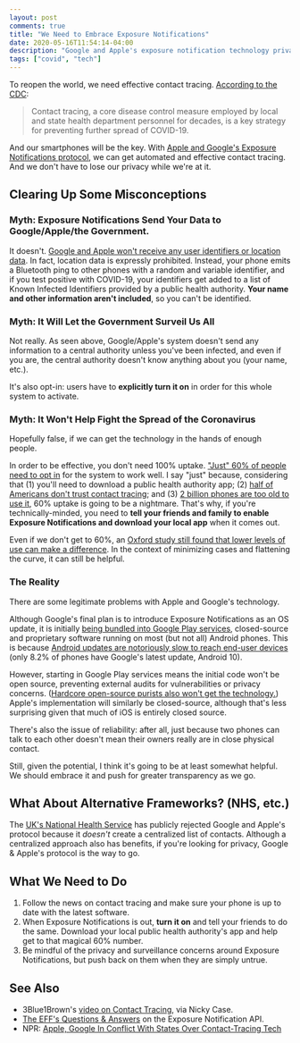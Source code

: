```yaml
---
layout: post
comments: true
title: "We Need to Embrace Exposure Notifications"
date: 2020-05-16T11:54:14-04:00
description: "Google and Apple's exposure notification technology privacy-preserving, safe, and necessary. We need to embrace it."
tags: ["covid", "tech"]
---
```


To reopen the world, we need effective contact tracing. [According to the CDC](https://www.cdc.gov/coronavirus/2019-ncov/php/principles-contact-tracing.html):

> Contact tracing, a core disease control measure employed by local and state health department personnel for decades, is a key strategy for preventing further spread of COVID-19.

And our smartphones will be the key. With [Apple and Google's Exposure Notifications protocol](https://www.google.com/covid19/exposurenotifications/), we can get automated and effective contact tracing. And we don't have to lose our privacy while we're at it.

## Clearing Up Some Misconceptions

### Myth: Exposure Notifications Send Your Data to Google/Apple/the Government.

It doesn't. [Google and Apple won't receive any user identifiers or location data](https://covid19-static.cdn-apple.com/applications/covid19/current/static/contact-tracing/pdf/ExposureNotification-FAQv1.1.pdf). In fact, location data is expressly prohibited. Instead, your phone emits a Bluetooth ping to other phones with a random and variable identifier, and if you test positive with COVID-19, your identifiers get added to a list of Known Infected Identifiers provided by a public health authority. **Your name and other information aren't included**, so you can't be identified.

### Myth: It Will Let the Government Surveil Us All

Not really. As seen above, Google/Apple's system doesn't send any information to a central authority unless you've been infected, and even if you are, the central authority doesn't know anything about you (your name, etc.).

It's also opt-in: users have to **explicitly turn it on** in order for this whole system to activate.

### Myth: It Won't Help Fight the Spread of the Coronavirus

Hopefully false, if we can get the technology in the hands of enough people.

In order to be effective, you don't need 100% uptake. ["Just" 60% of people need to opt in](https://www.wsj.com/articles/apps-to-track-the-new-coronavirus-have-an-old-problem-getting-the-downloads-11588115728) for the system to work well. I say "just" because, considering that (1) you'll need to download a public health authority app; (2) [half of Americans don't trust contact tracing](https://arstechnica.com/tech-policy/2020/04/half-of-americans-wont-trust-contact-tracing-apps-new-poll-finds/); and (3) [2 billion phones are too old to use it](https://arstechnica.com/tech-policy/2020/04/2-billion-phones-cannot-use-google-and-apple-contract-tracing-tech/), 60% uptake is going to be a nightmare. That's why, if you're technically-minded, you need to **tell your friends and family to enable Exposure Notifications and download your local app** when it comes out.

Even if we don't get to 60%, an [Oxford study still found that lower levels of use can make a difference](https://www.fastcompany.com/90497860/contact-tracing-apps-are-on-the-way-will-they-help-us-get-back-to-normal). In the context of minimizing cases and flattening the curve, it can still be helpful.

### The Reality

There are some legitimate problems with Apple and Google's technology.

Although Google's final plan is to introduce Exposure Notifications as an OS update, it is initially [being bundled into Google Play services](https://www.forbes.com/sites/davidphelan/2020/05/07/apple-google-exposure-notification-latest-news--will-britains-nhs-u-turn/#37293f17849a), closed-source and proprietary software running on most (but not all) Android phones. This is because [Android updates are notoriously slow to reach end-user devices](https://www.theverge.com/2019/9/4/20847758/google-android-update-problem-pie-q-treble-mainline) (only 8.2% of phones have Google's latest update, Android 10).

However, starting in Google Play services means the initial code won't be open source, preventing external audits for vulnerabilities or privacy concerns. ([Hardcore open-source purists also won't get the technology.](https://github.com/microg/android_packages_apps_GmsCore/issues/1057)) Apple's implementation will similarly be closed-source, although that's less surprising given that much of iOS is entirely closed source.

There's also the issue of reliability: after all, just because two phones can talk to each other doesn't mean their owners really are in close physical contact.

Still, given the potential, I think it's going to be at least somewhat helpful. We should embrace it and push for greater transparency as we go.

## What About Alternative Frameworks? (NHS, etc.)

The [UK's National Health Service](https://www.theguardian.com/technology/2020/apr/16/nhs-in-standoff-with-apple-and-google-over-coronavirus-tracing) has publicly rejected Google and Apple's protocol because it _doesn't_ create a centralized list of contacts. Although a centralized approach also has benefits, if you're looking for privacy, Google & Apple's protocol is the way to go.

## What We Need to Do

1. Follow the news on contact tracing and make sure your phone is up to date with the latest software.
2. When Exposure Notifications is out, **turn it on** and tell your friends to do the same. Download your local public health authority's app and help get to that magical 60% number.
3. Be mindful of the privacy and surveillance concerns around Exposure Notifications, but push back on them when they are simply untrue.

## See Also

- 3Blue1Brown's [video on Contact Tracing](https://www.youtube.com/watch?v=D__UaR5MQao), via Nicky Case.
- [The EFF's Questions & Answers](https://www.eff.org/deeplinks/2020/04/apple-and-googles-covid-19-exposure-notification-api-questions-and-answers) on the Exposure Notification API.
- NPR: [Apple, Google In Conflict With States Over Contact-Tracing Tech](https://www.npr.org/2020/05/13/855096163/apple-and-googles-contact-tracing-technology-raises-privacy-concerns)
